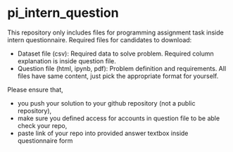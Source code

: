 # pi_intern_question

This repository only includes files for programming assignment task inside intern questionnaire.
Required files for candidates to download:
- Dataset file (csv): Required data to solve problem. Required column explanation is inside question file.
- Question file (html, ipynb, pdf): Problem definition and requirements. All files have same content, just pick the appropriate format for yourself.

Please ensure that,
- you  push your solution to your github repository (not a public repository),
- make sure you defined access for accounts in question file to be able check your repo,
- paste link of your repo into provided answer textbox inside questionnaire form
